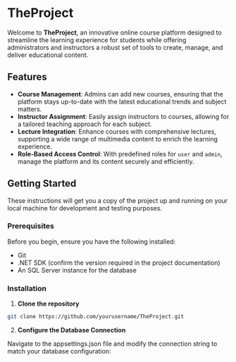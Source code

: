 # TheProject

Welcome to **TheProject**, an innovative online course platform designed to streamline the learning experience for students while offering administrators and instructors a robust set of tools to create, manage, and deliver educational content.

## Features

- **Course Management**: Admins can add new courses, ensuring that the platform stays up-to-date with the latest educational trends and subject matters.
- **Instructor Assignment**: Easily assign instructors to courses, allowing for a tailored teaching approach for each subject.
- **Lecture Integration**: Enhance courses with comprehensive lectures, supporting a wide range of multimedia content to enrich the learning experience.
- **Role-Based Access Control**: With predefined roles for `user` and `admin`, manage the platform and its content securely and efficiently.

## Getting Started

These instructions will get you a copy of the project up and running on your local machine for development and testing purposes.

### Prerequisites

Before you begin, ensure you have the following installed:
- Git
- .NET SDK (confirm the version required in the project documentation)
- An SQL Server instance for the database

### Installation

1. **Clone the repository**

```bash
git clone https://github.com/yourusername/TheProject.git
```

2. **Configure the Database Connection**

Navigate to the appsettings.json file and modify the connection string to match your database configuration:

